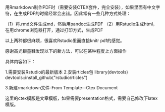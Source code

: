用Rmarkdown制作PDF时（需要安装CTEX套件，完全安装），如果里面有中文字符，在生成PDF的时候经常会出错。因此常有一些几种方式处理：
 
（1）将.rmd文件生成md，然后用pandoc生成PDF
（2）用Rstudio生成html，在用chrome浏览器打开，通过打印方式，生成PDF
 
以上两种都很麻烦，很喜欢Rstudio里面直接knitr pdf的感觉。
 
感谢高光银童鞋发现以下的新方法，可以在某种程度上方面操作
 
具体内容如下：
 
1.需要安装Rstudio的最新版本
2.安装rticles包
library(devtools)
devtools::install_github("rstudio/rticles")
 
3.新建rmarkdown文件-From Template--Ctex Document
 
这里的ctex模版是文章模版，如果需要presentation格式，需要自己修改下latex模版。
